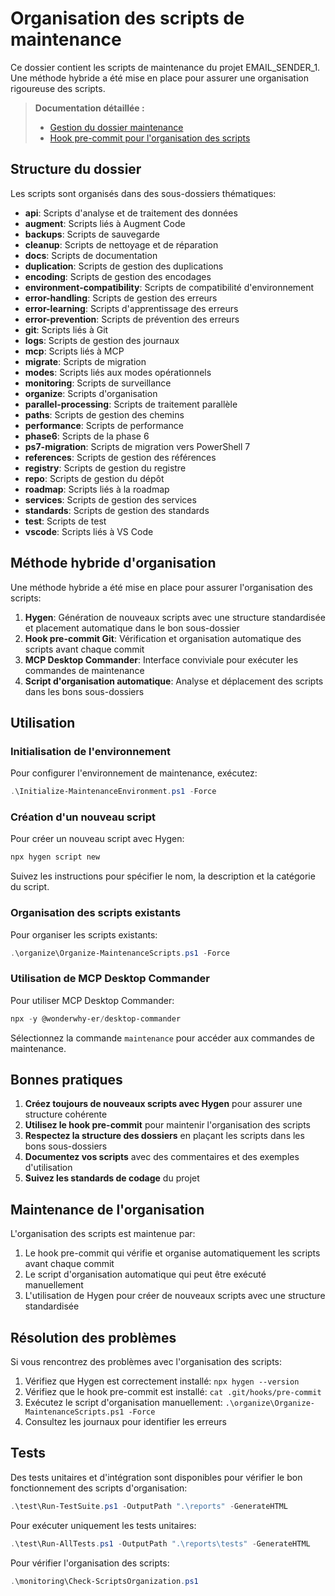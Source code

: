 ﻿# Organisation des scripts de maintenance

Ce dossier contient les scripts de maintenance du projet EMAIL_SENDER_1. Une méthode hybride a été mise en place pour assurer une organisation rigoureuse des scripts.

> **Documentation détaillée :**
> - [Gestion du dossier maintenance](../../docs/guides/methodologies/maintenance_folder_management.md)
> - [Hook pre-commit pour l'organisation des scripts](../../docs/guides/git/pre-commit_hook_for_maintenance.md)

## Structure du dossier

Les scripts sont organisés dans des sous-dossiers thématiques:

- **api**: Scripts d'analyse et de traitement des données
- **augment**: Scripts liés à Augment Code
- **backups**: Scripts de sauvegarde
- **cleanup**: Scripts de nettoyage et de réparation
- **docs**: Scripts de documentation
- **duplication**: Scripts de gestion des duplications
- **encoding**: Scripts de gestion des encodages
- **environment-compatibility**: Scripts de compatibilité d'environnement
- **error-handling**: Scripts de gestion des erreurs
- **error-learning**: Scripts d'apprentissage des erreurs
- **error-prevention**: Scripts de prévention des erreurs
- **git**: Scripts liés à Git
- **logs**: Scripts de gestion des journaux
- **mcp**: Scripts liés à MCP
- **migrate**: Scripts de migration
- **modes**: Scripts liés aux modes opérationnels
- **monitoring**: Scripts de surveillance
- **organize**: Scripts d'organisation
- **parallel-processing**: Scripts de traitement parallèle
- **paths**: Scripts de gestion des chemins
- **performance**: Scripts de performance
- **phase6**: Scripts de la phase 6
- **ps7-migration**: Scripts de migration vers PowerShell 7
- **references**: Scripts de gestion des références
- **registry**: Scripts de gestion du registre
- **repo**: Scripts de gestion du dépôt
- **roadmap**: Scripts liés à la roadmap
- **services**: Scripts de gestion des services
- **standards**: Scripts de gestion des standards
- **test**: Scripts de test
- **vscode**: Scripts liés à VS Code

## Méthode hybride d'organisation

Une méthode hybride a été mise en place pour assurer l'organisation des scripts:

1. **Hygen**: Génération de nouveaux scripts avec une structure standardisée et placement automatique dans le bon sous-dossier
2. **Hook pre-commit Git**: Vérification et organisation automatique des scripts avant chaque commit
3. **MCP Desktop Commander**: Interface conviviale pour exécuter les commandes de maintenance
4. **Script d'organisation automatique**: Analyse et déplacement des scripts dans les bons sous-dossiers

## Utilisation

### Initialisation de l'environnement

Pour configurer l'environnement de maintenance, exécutez:

```powershell
.\Initialize-MaintenanceEnvironment.ps1 -Force
```

### Création d'un nouveau script

Pour créer un nouveau script avec Hygen:

```powershell
npx hygen script new
```

Suivez les instructions pour spécifier le nom, la description et la catégorie du script.

### Organisation des scripts existants

Pour organiser les scripts existants:

```powershell
.\organize\Organize-MaintenanceScripts.ps1 -Force
```

### Utilisation de MCP Desktop Commander

Pour utiliser MCP Desktop Commander:

```powershell
npx -y @wonderwhy-er/desktop-commander
```

Sélectionnez la commande `maintenance` pour accéder aux commandes de maintenance.

## Bonnes pratiques

1. **Créez toujours de nouveaux scripts avec Hygen** pour assurer une structure cohérente
2. **Utilisez le hook pre-commit** pour maintenir l'organisation des scripts
3. **Respectez la structure des dossiers** en plaçant les scripts dans les bons sous-dossiers
4. **Documentez vos scripts** avec des commentaires et des exemples d'utilisation
5. **Suivez les standards de codage** du projet

## Maintenance de l'organisation

L'organisation des scripts est maintenue par:

1. Le hook pre-commit qui vérifie et organise automatiquement les scripts avant chaque commit
2. Le script d'organisation automatique qui peut être exécuté manuellement
3. L'utilisation de Hygen pour créer de nouveaux scripts avec une structure standardisée

## Résolution des problèmes

Si vous rencontrez des problèmes avec l'organisation des scripts:

1. Vérifiez que Hygen est correctement installé: `npx hygen --version`
2. Vérifiez que le hook pre-commit est installé: `cat .git/hooks/pre-commit`
3. Exécutez le script d'organisation manuellement: `.\organize\Organize-MaintenanceScripts.ps1 -Force`
4. Consultez les journaux pour identifier les erreurs

## Tests

Des tests unitaires et d'intégration sont disponibles pour vérifier le bon fonctionnement des scripts d'organisation:

```powershell
.\test\Run-TestSuite.ps1 -OutputPath ".\reports" -GenerateHTML
```

Pour exécuter uniquement les tests unitaires:

```powershell
.\test\Run-AllTests.ps1 -OutputPath ".\reports\tests" -GenerateHTML
```

Pour vérifier l'organisation des scripts:

```powershell
.\monitoring\Check-ScriptsOrganization.ps1
```
